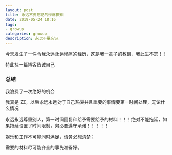 ```yaml
---
layout: post
title: 永远不要忘记的惨痛教训
date: 2019-05-24 18:16
tags:
- growup
categories: growup
description: 永远不要忘记
---
```

今天发生了一件令我永远永远惨痛的经历，这是我一辈子的教训，我此生不忘！！

特此挂一篇博客告诫自己

### 总结 

我浪费了一次绝好的机会

我真是 ZZ，以后永远永远对于自己热衷并且重要的事情要第一时间处理，无论什么情况

永远永远尊重别人，第一时间回复和给予需要给予的材料！！！绝对不能拖延，如果拖延设置了时间限制，务必要遵守承诺！！！！！

娱乐和工作不可能同时满足，请务必想清楚；

需要的材料尽可能齐全的事先准备好。